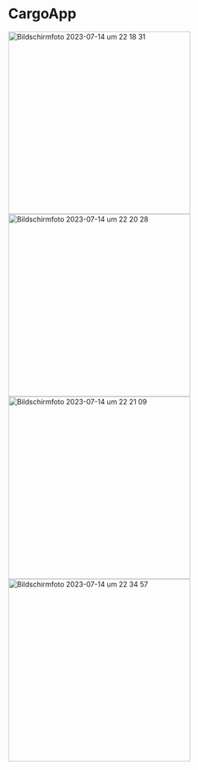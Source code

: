 # CargoApp


<img width="369" alt="Bildschirmfoto 2023-07-14 um 22 18 31" src="https://github.com/Iskhak04/calculator/assets/109889930/5cbe1bd8-cf16-43da-8ab5-6a730f72719b">

<img width="369" alt="Bildschirmfoto 2023-07-14 um 22 20 28" src="https://github.com/Iskhak04/calculator/assets/109889930/29dec8d9-4e80-4fd1-8b4f-e5540323980b">

<img width="369" alt="Bildschirmfoto 2023-07-14 um 22 21 09" src="https://github.com/Iskhak04/calculator/assets/109889930/f460d04e-3784-4f0b-b4f7-afa968eaea72">

<img width="369" alt="Bildschirmfoto 2023-07-14 um 22 34 57" src="https://github.com/Iskhak04/calculator/assets/109889930/f63feed3-3052-433c-bb6f-a01872e5ab89">


